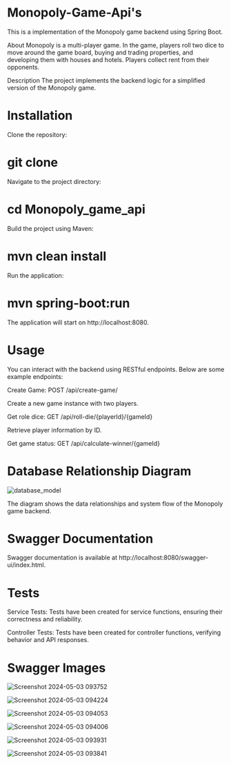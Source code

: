 # Monopoly-Game-Api's
This is a implementation of the Monopoly game backend using Spring Boot.

About
Monopoly is a multi-player game. In the game, players roll two dice to move around the game board, buying and trading properties, and developing them with houses and hotels. Players collect rent from their opponents.

Description
The project implements the backend logic for a simplified version of the Monopoly game.

# Installation
Clone the repository:

# git clone <repository-url>
Navigate to the project directory:

# cd Monopoly_game_api
Build the project using Maven:

# mvn clean install
Run the application:

# mvn spring-boot:run
The application will start on http://localhost:8080.

# Usage
You can interact with the backend using RESTful endpoints. Below are some example endpoints:

Create Game: POST /api/create-game/

Create a new game instance with two players.

Get role dice: GET /api/roll-die/{playerId}/{gameId}

Retrieve player information by ID.

Get game status: GET /api/calculate-winner/{gameId}

# Database Relationship Diagram

![database_model](https://github.com/Dhananjay-mygithubcode/Monopoly-Game-Api-s/assets/145243777/cdcff5ba-4c63-4635-92b4-900ac2ee30bb)

The diagram shows the data relationships and system flow of the Monopoly game backend.

# Swagger Documentation

Swagger documentation is available at http://localhost:8080/swagger-ui/index.html.

# Tests

Service Tests: Tests have been created for service functions, ensuring their correctness and reliability.

Controller Tests: Tests have been created for controller functions, verifying behavior and API responses.

# Swagger Images

![Screenshot 2024-05-03 093752](https://github.com/Dhananjay-mygithubcode/Monopoly-Game-Api-s/assets/145243777/e32b0432-09c4-4deb-ab1d-5c252b4f4268)

![Screenshot 2024-05-03 094224](https://github.com/Dhananjay-mygithubcode/Monopoly-Game-Api-s/assets/145243777/d47cfe59-58ca-44d3-96a3-360009597098)

![Screenshot 2024-05-03 094053](https://github.com/Dhananjay-mygithubcode/Monopoly-Game-Api-s/assets/145243777/5860fd1e-85a6-4756-8f34-e68de23e0a74)

![Screenshot 2024-05-03 094006](https://github.com/Dhananjay-mygithubcode/Monopoly-Game-Api-s/assets/145243777/c62fa9dd-1b34-4ee0-a4bb-821eefbbff5f)

![Screenshot 2024-05-03 093931](https://github.com/Dhananjay-mygithubcode/Monopoly-Game-Api-s/assets/145243777/a92975ba-1886-4e9c-9079-a90d33554767)

![Screenshot 2024-05-03 093841](https://github.com/Dhananjay-mygithubcode/Monopoly-Game-Api-s/assets/145243777/617e2a36-0e7b-41ec-ba95-b5216010b562)

